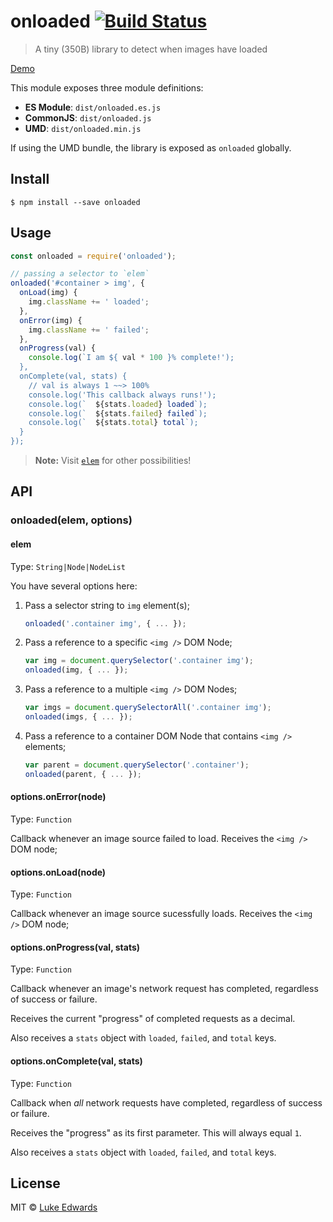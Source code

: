 # onloaded [![Build Status](https://travis-ci.org/lukeed/onloaded.svg?branch=master)](https://travis-ci.org/lukeed/onloaded)

> A tiny (350B) library to detect when images have loaded

[Demo](https://jsfiddle.net/lukeed/8njejbjz/)

This module exposes three module definitions:

* **ES Module**: `dist/onloaded.es.js`
* **CommonJS**: `dist/onloaded.js`
* **UMD**: `dist/onloaded.min.js`

If using the UMD bundle, the library is exposed as `onloaded` globally.


## Install

```
$ npm install --save onloaded
```


## Usage

```js
const onloaded = require('onloaded');

// passing a selector to `elem`
onloaded('#container > img', {
  onLoad(img) {
    img.className += ' loaded';
  },
  onError(img) {
    img.className += ' failed';
  },
  onProgress(val) {
    console.log(`I am ${ val * 100 }% complete!');
  },
  onComplete(val, stats) {
    // val is always 1 ~~> 100%
    console.log('This callback always runs!');
    console.log(`  ${stats.loaded} loaded`);
    console.log(`  ${stats.failed} failed`);
    console.log(`  ${stats.total} total`);
  }
});
```

> **Note:** Visit [`elem`](#elem) for other possibilities!


## API

### onloaded(elem, options)

#### elem

Type: `String|Node|NodeList`

You have several options here:

1. Pass a selector string to `img` element(s);
    ```js
    onloaded('.container img', { ... });
    ```

2. Pass a reference to a specific `<img />` DOM Node;
    ```js
    var img = document.querySelector('.container img');
    onloaded(img, { ... });
    ```

3. Pass a reference to a multiple `<img />` DOM Nodes;
    ```js
    var imgs = document.querySelectorAll('.container img');
    onloaded(imgs, { ... });
    ```

4. Pass a reference to a container DOM Node that contains `<img />` elements;
    ```js
    var parent = document.querySelector('.container');
    onloaded(parent, { ... });
    ```

#### options.onError(node)

Type: `Function`

Callback whenever an image source failed to load. Receives the `<img />` DOM node;

#### options.onLoad(node)

Type: `Function`

Callback whenever an image source sucessfully loads. Receives the `<img />` DOM node;

#### options.onProgress(val, stats)

Type: `Function`

Callback whenever an image's network request has completed, regardless of success or failure.

Receives the current "progress" of completed requests as a decimal.

Also receives a `stats` object with `loaded`, `failed`, and `total` keys.

#### options.onComplete(val, stats)

Type: `Function`

Callback when _all_ network requests have completed, regardless of success or failure.

Receives the "progress" as its first parameter. This will always equal `1`.

Also receives a `stats` object with `loaded`, `failed`, and `total` keys.


## License

MIT © [Luke Edwards](https://lukeed.com)
